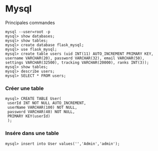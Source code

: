 <!-- TITLE: Mysql -->
<!-- SUBTITLE: A quick summary of Mysql -->

# Mysql
Principales commandes


```mysql
mysql --user=root -p
mysql> show databases;
mysql> show tables;
mysql> create database flask_mysql;
mysql> use flask_mysql;
mysql> create table users (uid INT(11) AUTO_INCREMENT PRIMARY KEY, username VARCHAR(20), password VARCHAR(32), email VARCHAR(50), settings VARCHAR(32500), tracking VARCHAR(20000), ranks INT(3));
mysql> show tables;
mysql> describe users;
mysql> SELECT * FROM users;
```

### Créer une table


```mysql
mysql> CREATE TABLE User(
 userId INT NOT NULL AUTO_INCREMENT,
 userName VARCHAR(100) NOT NULL,
 password VARCHAR(40) NOT NULL,
 PRIMARY KEY(userId)
 );
```

### Insére dans une table


```mysql
mysql> insert into User values('','Admin','admin');
```

